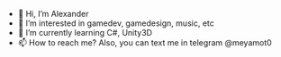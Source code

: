 - 👋 Hi, I’m Alexander
- 👀 I’m interested in gamedev, gamedesign, music, etc
- 🌱 I’m currently learning C#, Unity3D
- 📫 How to reach me? Also, you can text me in telegram @meyamot0
